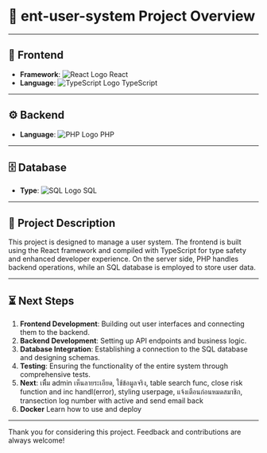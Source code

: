 # 🌟 ent-user-system Project Overview

---

## 🎨 Frontend

- **Framework**: ![React Logo](https://raw.githubusercontent.com/remojansen/logo.ts/master/ts.png) React
- **Language**: ![TypeScript Logo](https://raw.githubusercontent.com/remojansen/logo.ts/master/ts.png) TypeScript

---

## ⚙️ Backend

- **Language**: ![PHP Logo](https://upload.wikimedia.org/wikipedia/commons/2/27/PHP-logo.svg) PHP

---

## 🗄️ Database

- **Type**: ![SQL Logo](https://www.sqlite.org/images/sqlite370_banner.gif) SQL

---

## 📖 Project Description

This project is designed to manage a user system. The frontend is built using the React framework and compiled with TypeScript for type safety and enhanced developer experience. On the server side, PHP handles backend operations, while an SQL database is employed to store user data.

---

## ⏳ Next Steps

1. **Frontend Development**: Building out user interfaces and connecting them to the backend.
2. **Backend Development**: Setting up API endpoints and business logic.
3. **Database Integration**: Establishing a connection to the SQL database and designing schemas.
4. **Testing**: Ensuring the functionality of the entire system through comprehensive tests.
5. **Next**: เพืิ่ม admin เห็นลายระเอียด, ใช้ข้อมูลจริง, table search func, close risk function and inc handl(error), styling userpage, แจ้งเตือนก่อนหมดสมาชิก, transection log number with active and send email back
6. **Docker** Learn how to use and deploy
---

Thank you for considering this project. Feedback and contributions are always welcome!


